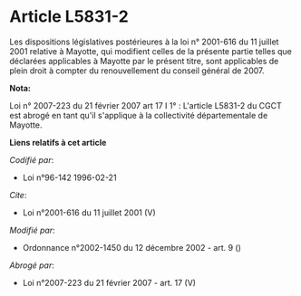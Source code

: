# Article L5831-2

Les dispositions législatives postérieures à la loi n° 2001-616 du 11 juillet 2001 relative à Mayotte, qui modifient celles
de la présente partie telles que déclarées applicables à Mayotte par le présent titre, sont applicables de plein droit à
compter du renouvellement du conseil général de 2007.

**Nota:**

Loi n° 2007-223 du 21 février 2007 art 17 I 1° : L'article L5831-2 du CGCT est abrogé en tant qu'il s'applique à la
collectivité départementale de Mayotte.

**Liens relatifs à cet article**

_Codifié par_:

  - Loi n°96-142 1996-02-21

_Cite_:

  - Loi n°2001-616 du 11 juillet 2001 (V)

_Modifié par_:

  - Ordonnance n°2002-1450 du 12 décembre 2002 - art. 9 ()

_Abrogé par_:

  - Loi n°2007-223 du 21 février 2007 - art. 17 (V)
